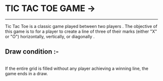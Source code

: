 <h1> TIC TAC TOE GAME -> </h1>
  <hr>
 Tic Tac Toe is a classic game played between two players . The objective of this game is to  for a player to create a line of three of their marks (either "X" or "O") horizontally, vertically, or diagonally .
  <br>
 <h2> Draw condition :-  </h2>
<br>
 If the entire grid is filled without any player achieving a winning line, the game ends in a draw.

